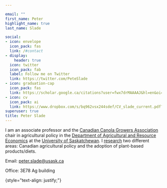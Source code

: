 ```yaml
---

email: ""
first_name: Peter
highlight_name: true
last_name: Slade

social:
- icon: envelope
  icon_pack: fas
  link: /#contact
- display:
    header: true
  icon: twitter
  icon_pack: fab
  label: Follow me on Twitter
  link: https://twitter.com/PeteSlade
- icon: graduation-cap
  icon_pack: fas
  link: https://scholar.google.ca/citations?user=fwx7drMAAAAJ&hl=en&oi=ao
- icon: cv
  icon_pack: ai
  link: https://www.dropbox.com/s/bq962vsx244sdef/CV_slade_current.pdf?dl=0
superuser: true
title: Peter Slade
---
```


I am an associate professor and the [Canadian Canola Growers Association](https://www.ccga.ca) chair in agricultural policy in the [Department of Agricultural and Resource Economics](https://agbio.usask.ca/departments/agricultural-and-resource-economics.php) at the [University of Saskatchewan](https://usask.ca).  I [research](/publication) two different areas: Canadian agricultural policy and the adoption of plant-based products/diets.    

Email: peter.slade@usask.ca 

Office: 3E78 Ag building


{style="text-align: justify;"}
